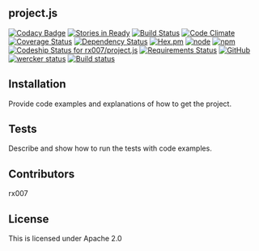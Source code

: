 
## project.js

[![Codacy Badge](https://img.shields.io/codacy/e27821fb6289410b8f58338c7e0bc686.svg)](https://www.codacy.com/public/rx007/project.js)
[![Stories in Ready](https://badge.waffle.io/rx007/project.js.png?label=ready&title=Ready)](https://waffle.io/rx007/project.js)
[![Build Status](https://travis-ci.org/rx007/project.js.svg?branch=master)](https://travis-ci.org/rx007/project.js)
[![Code Climate](https://codeclimate.com/github/rx007/project.js/badges/gpa.svg)](https://codeclimate.com/github/rx007/project.js)
[![Coverage Status](https://codeclimate.com/github/rx007/project.js/badges/coverage.svg)](https://coveralls.io/r/rx007/project.js)
[![Dependency Status](https://www.versioneye.com/user/projects/54846fbb3f594e41bd000160/badge.svg)](https://www.versioneye.com/user/projects/54846fbb3f594e41bd000160)
[![Hex.pm](http://img.shields.io/hexpm/l/plug.svg)](http://www.apache.org/licenses/LICENSE-2.0)
[![node](http://img.shields.io/node/v/gh-badges.svg)]()
[![npm](http://img.shields.io/npm/v/npm.svg)]()
[ ![Codeship Status for rx007/project.js](http://img.shields.io/codeship/d6c1ddd0-16a3-0132-5f85-2e35c05e22b1.svg)](https://codeship.com/projects/51841)
[![Requirements Status](https://requires.io/github/rx007/project.js/requirements.svg?branch=master)](https://requires.io/github/rx007/project.js/requirements/?branch=master)
[![GitHub](http://img.shields.io/github/issues/badges/shields.svg)]()
[![wercker status](http://img.shields.io/wercker/ci/54330318b4ce963d50020750.svg "wercker status")](https://app.wercker.com/project/bykey/2ebcdcd5ee661cef5ee56f0307872ab8)
[![Build status](http://img.shields.io/appveyor/ci/gruntjs/grunt.svg)](https://ci.appveyor.com/project/rx007/project-js)

## Installation

Provide code examples and explanations of how to get the project.


## Tests

Describe and show how to run the tests with code examples.

## Contributors

rx007

## License

This is licensed under Apache 2.0

